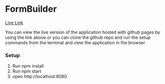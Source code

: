 # FormBuilder
[Live Link](http://www.bkargaw.club/FormBuilder/#/)

You can view the live version of the application hosted with github pages by using the link above or you can clone the github repo and run the setup commands from the terminal and view the application in the browser.

### Setup
1. Run npm install
2. Run npm start
3. open http://localhost:8080
